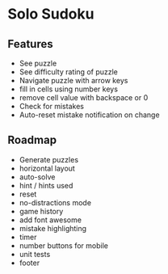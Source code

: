 # Solo Sudoku

## Features
- See puzzle
- See difficulty rating of puzzle
- Navigate puzzle with arrow keys
- fill in cells using number keys
- remove cell value with backspace or 0
- Check for mistakes
- Auto-reset mistake notification on change

## Roadmap
- Generate puzzles
- horizontal layout
- auto-solve
- hint / hints used
- reset
- no-distractions mode
- game history
- add font awesome
- mistake highlighting
- timer
- number buttons for mobile
- unit tests
- footer
